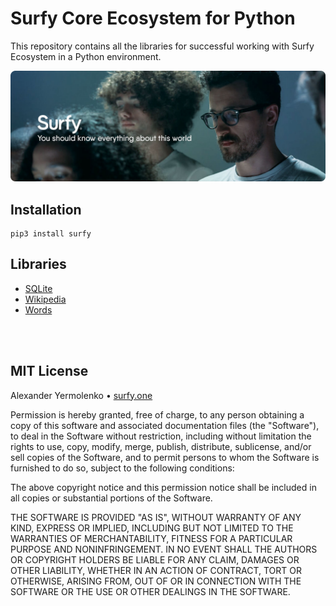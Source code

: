 # Surfy Core Ecosystem for Python

This repository contains all the libraries for successful working with Surfy Ecosystem in a Python environment.

![Surfy](https://github.com/surfy-one/core.py/blob/main/imgs/surfy.cover.png?raw=true "Surfy")


## Installation

```
pip3 install surfy
```

## Libraries

- [SQLite](https://github.com/surfy-one/core.py/tree/main/surfy/sqlite)
- [Wikipedia](https://github.com/surfy-one/core.py/tree/main/surfy/wikipedia)
- [Words](#words)

<br />
<br />

## MIT License

Alexander Yermolenko • [surfy.one](https://surfy.one)

Permission is hereby granted, free of charge, to any person obtaining a copy
of this software and associated documentation files (the "Software"), to deal
in the Software without restriction, including without limitation the rights
to use, copy, modify, merge, publish, distribute, sublicense, and/or sell
copies of the Software, and to permit persons to whom the Software is
furnished to do so, subject to the following conditions:

The above copyright notice and this permission notice shall be included in all
copies or substantial portions of the Software.

THE SOFTWARE IS PROVIDED "AS IS", WITHOUT WARRANTY OF ANY KIND, EXPRESS OR
IMPLIED, INCLUDING BUT NOT LIMITED TO THE WARRANTIES OF MERCHANTABILITY,
FITNESS FOR A PARTICULAR PURPOSE AND NONINFRINGEMENT. IN NO EVENT SHALL THE
AUTHORS OR COPYRIGHT HOLDERS BE LIABLE FOR ANY CLAIM, DAMAGES OR OTHER
LIABILITY, WHETHER IN AN ACTION OF CONTRACT, TORT OR OTHERWISE, ARISING FROM,
OUT OF OR IN CONNECTION WITH THE SOFTWARE OR THE USE OR OTHER DEALINGS IN THE
SOFTWARE.